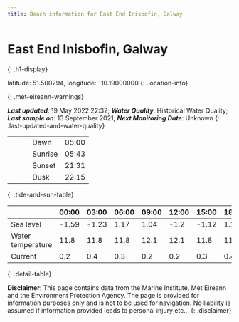 ```yaml
---
title: Beach information for East End Inisbofin, Galway
---
```

# East End Inisbofin, Galway 
{: .h1-display}

latitude: 51.500294, longitude: -10.19000000
{: .location-info}


{: .met-eireann-warnings}

___Last updated___: 19 May 2022 22:32; ___Water Quality___: Historical Water Quality;
___Last sample on___: 13 September 2021; ___Next Monitoring Date___: Unknown
{: .last-updated-and-water-quality}

|   |   |   |   |   |
|---|---|---|---|---|
|   |   |   | Dawn  | 05:00 |
|   |   |   | Sunrise  | 05:43 |
|   |   |   | Sunset  | 21:31 |
|   |   |   | Dusk  | 22:15 |
{: .tide-and-sun-table}

<div></div>

| | 00:00 | 03:00 | 06:00 | 09:00 | 12:00 | 15:00 | 18:00 | 21:00 |
|---|---|---|---|---|---|---|---|---|
| Sea level | -1.59 | -1.23 | 1.17 | 1.04| -1.2 | -1.12 | 1.22 | 1.4 |
| Water temperature | 11.8 | 11.8 | 11.8 | 12.1 | 12.1 | 11.8 | 11.7 | 12.2 |
| Current | 0.2 | 0.4 | 0.3 | 0.2 | 0.2| 0.3 | 0.4 | 0.5 |
{: .detail-table}

__Disclaimer__: This page contains data from the Marine Institute,
Met Eireann and the Environment Protection Agency. The page is provided for
information purposes only and is not to be used for navigation. No liability
is assumed if information provided leads to personal injury etc...
{: .disclaimer}